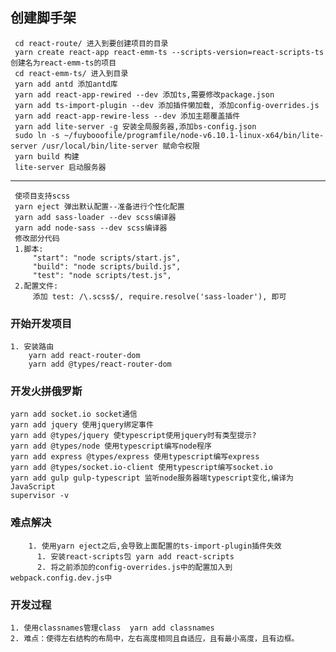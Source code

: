 ## 创建脚手架
     cd react-route/ 进入到要创建项目的目录
     yarn create react-app react-emm-ts --scripts-version=react-scripts-ts 创建名为react-emm-ts的项目
     cd react-emm-ts/ 进入到目录
     yarn add antd 添加antd库
     yarn add react-app-rewired --dev 添加ts,需要修改package.json
     yarn add ts-import-plugin --dev 添加插件懒加载, 添加config-overrides.js
     yarn add react-app-rewire-less --dev 添加主题覆盖插件
     yarn add lite-server -g 安装全局服务器,添加bs-config.json
     sudo ln -s ~/fuybooofile/programfile/node-v6.10.1-linux-x64/bin/lite-server /usr/local/bin/lite-server 赋命令权限
     yarn build 构建
     lite-server 启动服务器
   ***
     使项目支持scss
     yarn eject 弹出默认配置--准备进行个性化配置
     yarn add sass-loader --dev scss编译器
     yarn add node-sass --dev scss编译器
     修改部分代码
     1.脚本:
         "start": "node scripts/start.js",
         "build": "node scripts/build.js",
         "test": "node scripts/test.js",
     2.配置文件:
         添加 test: /\.scss$/, require.resolve('sass-loader'), 即可
         
### 开始开发项目
    1. 安装路由
        yarn add react-router-dom
        yarn add @types/react-router-dom
### 开发火拼俄罗斯
    yarn add socket.io socket通信
    yarn add jquery 使用jquery绑定事件
    yarn add @types/jquery 使typescript使用jquery时有类型提示?
    yarn add @types/node 使用typescript编写node程序
    yarn add express @types/express 使用typescript编写express
    yarn add @types/socket.io-client 使用typescript编写socket.io
    yarn add gulp gulp-typescript 监听node服务器端typescript变化,编译为JavaScript
    supervisor -v
### 难点解决
        1. 使用yarn eject之后,会导致上面配置的ts-import-plugin插件失效
          1. 安装react-scripts包 yarn add react-scripts
          2. 将之前添加的config-overrides.js中的配置加入到webpack.config.dev.js中
### 开发过程
    1. 使用classnames管理class  yarn add classnames
    2. 难点：使得左右结构的布局中，左右高度相同且自适应，且有最小高度，且有边框。